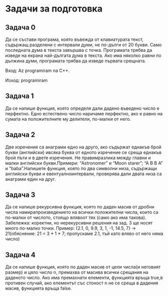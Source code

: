 # Задачи за подготовка

## Задача 0
Да се състави програма, която въвежда от клавиатурата текст, съдържащ разделени с интервали думи, не по-дълги от 20 букви. Само последната дума в текста завършва с точка. Програмата трябва да изведе на екрана най-дългата дума в текста. Ако има няколко равни по дължина думи, програмата трябва да изведе първата срещната.

Вход: Az programiram na C++.

Изход: programiram


## Задача 1
Да се напише функция, която определя дали дадено въведено число е перфектно. Едно
естествено число наричаме перфектно, ако е равно на сумата на положителните му
делители, по-малки от него.

## Задача 2
Две изречения са анаграми едно на друго, ако съдържат еднакъв брой букви (английски) ивсяка
буква от едното изречение се среща еднакъв брой пъти и в двете изречения. Не правимразлика между главни
и малки английски букви.Примери: “Astronomer” и “Moon starer”; “A B B A” и “baba”.Напишете функция, която
по два символни низа, съдържащи английски букви и евентуалноинтервали, проверява дали двата низа са анаграми
един на друг.

## Задача 3
Да   се   напише  рекурсивна  функция,   която   по   даден   масив   от   дробни   числа
намирапроизведението на всички положителни числа, които са по-малки от числото, стоящо влявоот тях (само ако има такова).
Забележка: коректни, но нерекурсивни решения на зад. 3 ще носят много по-малко точки.
Пример: {2.1, 0, 9.9, 3, 1, -1, 14.5, 7} -> 21(обяснение: 21 = 3 * 1 * 7; пропускаме 2.1, тъй като вляво от него няма число)

## Задача 4
Да се напише функция, която по даден масив от цели числа(и неговият размер) и цяло число n, премахва от масива всички срещания на даденото число. Ако има премахнати елементи, функцията връща true,в противен случай, ако елементът със стоност n не се среща в дадения масив, функцията връща false.